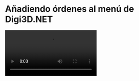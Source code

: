 # Añadiendo órdenes al menú de Digi3D.NET

![](https://digi21.blob.core.windows.net/videos-ayuda/desarrollo/26.%20A%C3%B1adiendo%20ordenes%20al%20menu%20de%20Digi3D.mp4)




